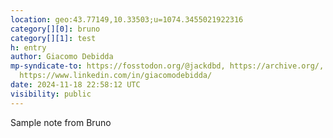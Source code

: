 ```yaml
---
location: geo:43.77149,10.33503;u=1074.3455021922316
category[][0]: bruno
category[][1]: test
h: entry
author: Giacomo Debidda
mp-syndicate-to: https://fosstodon.org/@jackdbd, https://archive.org/,
  https://www.linkedin.com/in/giacomodebidda/
date: 2024-11-18 22:58:12 UTC
visibility: public
---
```


Sample note from Bruno